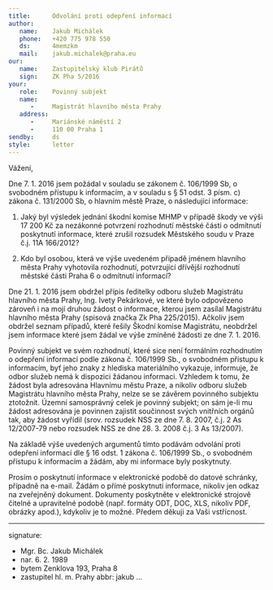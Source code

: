 ```yaml
---
title:      Odvolání proti odepření informací
author:
   name:    Jakub Michálek
   phone:   +420 775 978 550
   ds:      4memzkm
   mail:    jakub.michalek@praha.eu
our:
   name:    Zastupitelský klub Pirátů
   sign:    ZK Pha 5/2016
your:
   role:    Povinný subjekt
   name:    
      -     Magistrát hlavního města Prahy
   address:
      -     Mariánské náměstí 2
      -     110 00 Praha 1
sendby:     ds
style:      letter
---
```


Vážení,

Dne 7. 1. 2016 jsem požádal v souladu se zákonem č. 106/1999 Sb, o svobodném přístupu k informacím, a v souladu s § 51 odst. 3 písm. c) zákona č. 131/2000 Sb, o hlavním městě Praze, o následující informace:

1. Jaký byl výsledek jednání škodní komise MHMP v případě škody ve výši 17 200 Kč za nezákonné potvrzení rozhodnutí městské části o odmítnutí poskytnutí informace, které zrušil rozsudek Městského soudu v Praze č.j. 11A 166/2012?

2. Kdo byl osobou, která ve výše uvedeném případě jménem hlavního města Prahy vyhotovila rozhodnutí, potvrzující dřívější rozhodnutí městské části Praha 6 o odmítnutí informací?

Dne 21. 1. 2016 jsem obdržel přípis ředitelky odboru služeb Magistrátu hlavního města Prahy, Ing. Ivety Pekárkové, ve které bylo odpovězeno zároveň i na mojí druhou žádost o informace, kterou jsem zasílal Magistrátu hlavního města Prahy (spisová značka Zk Pha 225/2015). Ačkoliv jsem obdržel seznam případů, které řešily Škodní komise Magistrátu, neobdržel jsem informace které jsem žádal ve výše zmíněné žádosti ze dne 7. 1. 2016. 

Povinný subjekt ve svém rozhodnutí, které sice není formálním rozhodnutím o odepření informací podle zákona č. 106/1999 Sb., o svobodném přístupu k informacím, byť jeho znaky z hlediska materiálního vykazuje, informuje, že odbor služeb nemá k dispozici žádanou informaci. Vzhledem k tomu, že žádost byla adresována Hlavnímu městu Praze, a nikoliv odboru služeb Magistrátu hlavního města Prahy, nelze se se závěrem povinného subjektu ztotožnit. Územní samosprávný celek je povinný subjekt; on sám je-li mu žádost adresována je povinnen zajistit součinnost svých vnitřních orgánů tak, aby žádost vyřídil (srov. rozsudek NSS ze dne 7. 8. 2007, č.j. 2 As 12/2007-79 nebo rozsudek NSS ze dne 28. 3. 2008 č.j. 3 As 13/2007). 

Na základě výše uvedených argumentů tímto podávám odvolání proti odepření informací dle § 16 odst. 1 zákona č. 106/1999 Sb., o svobodném přístupu k informacím a žádám, aby mi informace byly poskytnuty.

Prosím o poskytnutí informace v elektronické podobě do datové schránky, případně na e-mail. Žádám o přímé poskytnutí informace, nikoliv jen odkaz na zveřejněný dokument. Dokumenty poskytněte v elektronické strojově čitelné a upravitelné podobě (např. formáty ODT, DOC, XLS, nikoliv PDF, obrázky apod.), kdykoliv je to možné. Předem děkuji za Vaši vstřícnost.

---
signature:
  - Mgr. Bc. Jakub Michálek
  - nar. 6. 2. 1989
  - bytem Zenklova 193, Praha 8
  - zastupitel hl. m. Prahy
abbr:       jakub
...
